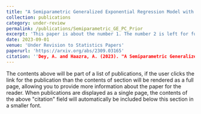 ```yaml
---
title: "A Semiparametric Generalized Exponential Regression Model with a Principled Distance-based Prior for Analyzing Trends in Rainfall"
collection: publications
category: under-review
permalink: /publications/Semiparametric_GE_PC_Prior
excerpt: 'This paper is about the number 1. The number 2 is left for future work.'
date: 2023-09-01
venue: 'Under Revision to Statistics Papers'
paperurl: 'https://arxiv.org/abs/2309.03165'
citation: ''Dey, A. and Haazra, A. (2023). "A Semiparametric Generalized Exponential Regression Model with a Principled Distance-based Prior for Analyzing Trends in Rainfall" Submitted.'
---
```

The contents above will be part of a list of publications, if the user clicks the link for the publication than the contents of section will be rendered as a full page, allowing you to provide more information about the paper for the reader. When publications are displayed as a single page, the contents of the above "citation" field will automatically be included below this section in a smaller font.

